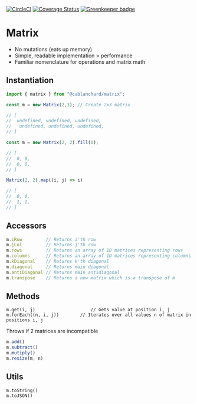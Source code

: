 [![CircleCI](https://circleci.com/gh/cblanc/matrix.svg?style=svg)](https://circleci.com/gh/cblanc/matrix) [![Coverage Status](https://coveralls.io/repos/github/cblanc/matrix/badge.svg?branch=master)](https://coveralls.io/github/cblanc/matrix?branch=master) [![Greenkeeper badge](https://badges.greenkeeper.io/cblanc/matrix.svg)](https://greenkeeper.io/)

# Matrix

- No mutations (eats up memory)
- Simple, readable implementation > performance
- Familiar nomenclature for operations and matrix math

## Instantiation

```javascript
import { matrix } from "@cablanchard/matrix";

const m = new Matrix(2,3); // Create 2x3 matrix

// [
// 	undefined, undefined, undefined,
//   undefined, undefined, undefined,
// ]

const m = new Matrix(2, 2).fill(0);

// [
// 	0, 0,
//  0, 0,
// ]

Matrix(2, 2).map((i, j) => i)

// [
// 	0, 0,
//  1, 1,
// ]
```

## Accessors

```javascript
m.iRow         // Returns i'th row
m.jCol         // Returns j'th row
m.rows         // Returns an array of 1D matrices representing rows
m.columns      // Returns an array of 1D matrices representing columns
m.kDiagonal    // Returns k'th diagonal
m.diagonal     // Returns main diagonal
m.antiDiagonal // Returns main antidiagonal
m.transpose    // Returns a new matrix which is a transpose of m
```

## Methods

```
m.get(i, j)			     		// Gets value at position i, j
m.forEach((n, i, j))		// Iterates over all values n of matrix in positions i, j
```

Throws if 2 matrices are incompatible

```javascript
m.add()
m.subtract()
m.mutiply()
m.resize(m, n)
```

## Utils

```
m.toString()
m.toJSON()
```
